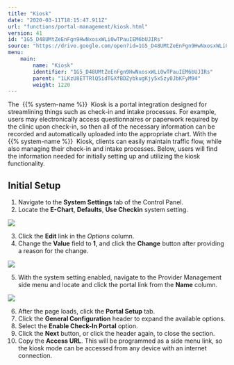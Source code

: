 ```yaml
---
title: "Kiosk"
date: "2020-03-11T18:15:47.911Z"
url: "functions/portal-management/kiosk.html"
version: 41
id: "1G5_D48UMtZeEnFgn9HwNxosxWLi0wTPauIEM6bUJIRs"
source: "https://drive.google.com/open?id=1G5_D48UMtZeEnFgn9HwNxosxWLi0wTPauIEM6bUJIRs"
menu:
    main:
        name: "Kiosk"
        identifier: "1G5_D48UMtZeEnFgn9HwNxosxWLi0wTPauIEM6bUJIRs"
        parent: "1LKzU8ETTRlQ5idTGXfBDZybkugKjy5x5zy0JbKFyM94"
        weight: 1220
---
```

The  {{% system-name %}}  Kiosk is a portal integration designed for streamlining things such as check-in and intake processes. For example, users may electronically access questionnaires or paperwork required by the clinic upon check-in, so then all of the necessary information can be recorded and automatically uploaded into the appropriate chart. With the  {{% system-name %}}  Kiosk, clients can easily maintain traffic flow, while also managing their check-in and intake processes. Below, users will find the information needed for initially setting up and utilizing the kiosk functionality.

## Initial Setup

1. Navigate to the <strong>System Settings</strong> tab of the Control Panel.
2. Locate the <strong>E-Chart</strong>, <strong>Defaults</strong>, <strong>Use Checkin</strong> system setting.



![](kiosk.images/image3.png)



3. Click the <strong>Edit</strong> link in the <em>Options</em> column.
4. Change the <strong>Value</strong> field to <strong>1</strong>, and click the <strong>Change</strong> button after providing a reason for the change.



![](kiosk.images/image2.png)



5. With the system setting enabled, navigate to the Provider Management side menu and locate and click the portal link from the <strong>Name</strong> column.



![](kiosk.images/image1.png)



6. After the page loads, click the <strong>Portal Setup</strong> tab.
7. Click the <strong>General Configuration</strong> header to expand the available options.
8. Select the <strong>Enable Check-In Portal</strong> option.
9. Click the <strong>Next</strong> button, or click the header again, to close the section.
10. Copy the <strong>Access URL</strong>. This will be programmed as a side menu link, so the kiosk mode can be accessed from any device with an internet connection.
